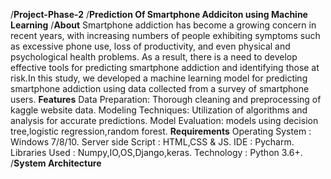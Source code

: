 /**Project-Phase-2**
/**Prediction Of Smartphone Addiciton using Machine Learning**
/**About**
Smartphone addiction has become a growing concern in recent years, with increasing numbers of people exhibiting symptoms such as excessive phone use, loss of productivity, and even physical and psychological health problems. As a result, there is a need to develop effective tools for predicting smartphone addiction and identifying those at risk.In this study, we developed a machine learning model for predicting smartphone addiction using data collected from a survey of smartphone users.
**Features**
Data Preparation: Thorough cleaning and preprocessing of kaggle website data.
Modeling Techniques: Utilization of algorithms and analysis for accurate predictions.
Model Evaluation: models using decision tree,logistic regression,random forest.
**Requirements**
Operating System   : Windows 7/8/10.
Server side Script : HTML,CSS & JS.
IDE                : Pycharm.
Libraries Used     : Numpy,IO,OS,Django,keras.
Technology         : Python 3.6+.
/**System Architecture**

